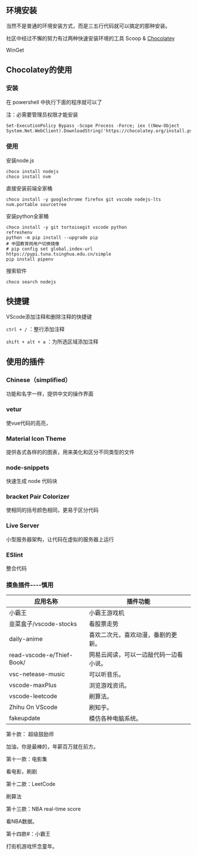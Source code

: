 ## 环境安装

当然不是普通的环境安装方式，而是三五行代码就可以搞定的那种安装。

社区中经过不懈的努力有过两种快速安装环境的工具 Scoop & [Chocolatey](https://community.chocolatey.org/packages)

WinGet



## Chocolatey的使用

### 安装

在 powershell 中执行下面的程序就可以了

注：必需要管理员权限才能安装

```shell
Set-ExecutionPolicy Bypass -Scope Process -Force; iex ((New-Object System.Net.WebClient).DownloadString('https://chocolatey.org/install.ps1'))
```

### 使用

安装node.js

```shell
choco install nodejs 
choco install nvm
```

直接安装前端全家桶

```shell
choco install -y googlechrome firefox git vscode nodejs-lts nvm.portable sourcetree
```

安装python全家桶

```shell
choco install -y git tortoisegit vscode python
refreshenv
python -m pip install --upgrade pip
# 中国教育网用户切换镜像
# pip config set global.index-url https://pypi.tuna.tsinghua.edu.cn/simple
pip install pipenv
```

搜索软件

`choco search nodejs`

## 快捷键

VScode添加注释和删除注释的快捷键

`ctrl + /` ：整行添加注释

`shift + alt + a` ：为所选区域添加注释

## 使用的插件

### Chinese（simplified）

功能和名字一样，提供中文的操作界面

### vetur

使vue代码的高亮，

### Material  Icon Theme

提供各式各样的的图表，用来美化和区分不同类型的文件

### node-snippets

快速生成 node 代码块

### bracket Pair Colorizer

使相同的括号颜色相同，更易于区分代码

### Live Server

小型服务器架构，让代码在虚拟的服务器上运行

### ESlint

整合代码

### 摸鱼插件----慎用

| 应用名称                  | 插件功能                               |
| ------------------------- | -------------------------------------- |
| 小霸王                    | 小霸王游戏机                           |
| 韭菜盒子/vscode-stocks    | 看股票走势                             |
| daily-anime               | 喜欢二次元，喜欢动漫，番剧的更新。     |
| read-vscode-e/Thief-Book/ | 网易云阅读，可以一边敲代码一边看小说。 |
| vsc-netease-music         | 可以听音乐。                           |
| vscode-maxPlus            | 浏览游戏资讯。                         |
| vscode-leetcode           | 刷算法。                               |
| Zhihu On VScode           | 刷知乎。                               |
| fakeupdate                | 模仿各种电脑系统。                     |

第十款： 超级鼓励师

加油，你是最棒的，年薪百万就在前方。

第十一款：电影集

看电影，刷剧

第十二款：LeetCode

刷算法

第十三款：NBA real-time score

看NBA数据。

第十四款#：小霸王

打街机游戏怀念童年。